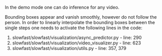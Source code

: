 In the demo mode one can do inference for any video.

Bounding boxes appear and vanish smoothly, however do not follow the person. In order to linearly interpolate the bounding boxes between the single steps one needs to activate the following lines in the code:
1) slowfast/slowfast/visualization/async_predictor.py - line: 290
2) slowfast/slowfast/visualization/video_visualizer.py - line: 623
3) slowfast/slowfast/visualization/utils.py - line: 357, 379

